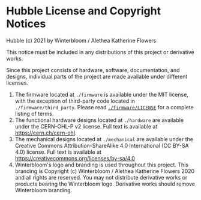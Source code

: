 # Hubble License and Copyright Notices

Hubble (c) 2021 by Winterbloom / Alethea Katherine Flowers

This notice must be included in any distributions of this project or
derivative works.

Since this project consists of hardware, software, documentation, and designs,
individual parts of the project are made available under different licenses.

1. The firmware located at `./firmware` is available under the MIT license,
   with the exception of third-party code located in `./firmware/third_party`.
   Please read [`./firmware/LICENSE`](firmware/LICENSE) for a complete listing
   of terms.
2. The functional hardware designs located at `./hardware` are available under
   the CERN-OHL-P v2 license. Full text is available at https://cern.ch/cern-ohl.
3. The mechanical designs located at `./mechanical` are available under the Creative Commons Attribution-ShareAlike 4.0
International (CC BY-SA 4.0) license. Full text is available at https://creativecommons.org/licenses/by-sa/4.0
4. Winterbloom's logo and branding is used throughout this project. This
   branding is Copyright (c) Winterbloom / Alethea Katherine Flowers 2020 and
   all rights are reserved. You may not distribute derivative works or products
   bearing the Winterbloom logo. Derivative works should remove Winterbloom
   branding.

